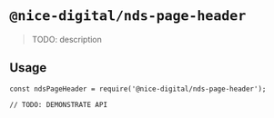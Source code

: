 # `@nice-digital/nds-page-header`

> TODO: description

## Usage

```
const ndsPageHeader = require('@nice-digital/nds-page-header');

// TODO: DEMONSTRATE API
```
